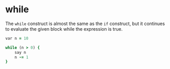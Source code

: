 # while

The `while` construct is almost the same as the `if` construct, but it continues to evaluate the given block while the expression is true.


```ruby
var n = 10

while (n > 0) {
    say n
    n -= 1
}
```
